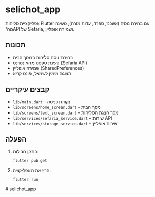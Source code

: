 # selichot_app

אפליקציית סליחות Flutter עם בחירת נוסח (אשכנז, ספרד, עדות מזרח), טעינה מה־API של Sefaria, ושמירה אופליין.

## תכונות

- בחירת נוסח סליחות במסך הבית
- טעינת טקסט מהאינטרנט (Sefaria API)
- שמירה אופליין (SharedPreferences)
- תצוגה מימין לשמאל, פונט קריא

## קבצים עיקריים

- `lib/main.dart` – נקודת כניסה
- `lib/screens/home_screen.dart` – מסך הבית
- `lib/screens/text_screen.dart` – מסך הצגת הסליחות
- `lib/services/sefaria_service.dart` – שירות API
- `lib/services/storage_service.dart` – שירות אופליין

## הפעלה

1. התקן חבילות:
   ```
   flutter pub get
   ```
2. הרץ את האפליקציה:
   ```
   flutter run
   ```
#   s e l i c h o t _ a p p  
 